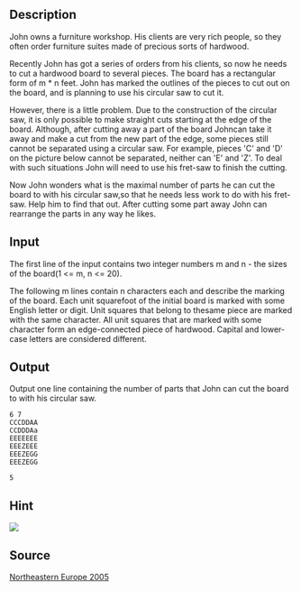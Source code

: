 <h2>Description</h2><p>John owns a furniture workshop. His clients are very rich people, so they often order furniture suites made of precious sorts of hardwood. 
</p>
Recently John has got a series of orders from his clients, so now he needs to cut a hardwood board to several pieces. The board has a rectangular form of m * n feet. John has marked the outlines of the pieces to cut out on the board, and is planning to use his circular saw to cut it. 

However, there is a little problem. Due to the construction of the circular saw, it is only possible to make straight cuts starting at the edge of the board. Although, after cutting away a part of the board Johncan take it away and make a cut from the new part of the edge, some pieces still cannot be separated using a circular saw. For example, pieces 'C' and 'D' on the picture below cannot be separated, neither can 'E' and 'Z'. To deal with such situations John will need to use his fret-saw to finish the cutting. 

Now John wonders what is the maximal number of parts he can cut the board to with his circular saw,so that he needs less work to do with his fret-saw. Help him to find that out. After cutting some part away John can rearrange the parts in any way he likes. <h2>Input</h2><p>The first line of the input contains two integer numbers m and n - the sizes of the board(1 &lt;= m, n &lt;= 20). 
</p>
The following m lines contain n characters each and describe the marking of the board. Each unit squarefoot of the initial board is marked with some English letter or digit. Unit squares that belong to thesame piece are marked with the same character. All unit squares that are marked with some character form an edge-connected piece of hardwood. Capital and lower-case letters are considered different. 
<h2>Output</h2><p>Output one line containing the number of parts that John can cut the board to with his circular saw.</p><pre><code class="language-input1">6 7
CCCDDAA
CCDDDAa
EEEEEEE
EEEZEEE
EEEZEGG
EEEZEGG</code></pre><pre><code class="language-output1">5
</code></pre><h2>Hint</h2><img src="images/2798_1.jpg"><h2>Source</h2><a href="searchproblem?field=source&amp;key=Northeastern+Europe+2005">Northeastern Europe 2005</a>